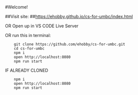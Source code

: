 #Welcome!

##Visit site: 
##https://ehobby.github.io/cs-for-umbc/index.html

OR Open up in VS CODE Live Server

OR run this in terminal:

```
    git clone https://github.com/ehobby/cs-for-umbc.git
    cd cs-for-umbc
    npm i
    open http://localhost:8080
    npm run start
```

IF ALREADY CLONED

```
    npm i
    open http://localhost:8080
    npm run start
```


